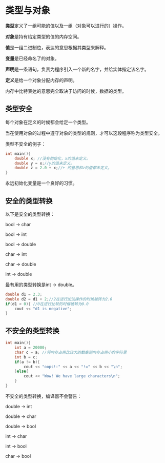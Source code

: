 # 类型与对象

**类型**定义了一组可能的值以及一组（对象可以进行的）操作。

**对象**是持有给定类型的值的内存空间。

**值**是一组二进制位，表达的意思根据其类型来解释。

**变量**是已经命名了的对象。

**声明**是一条语句，负责为程序引入一个新的名字，并给实体指定该名字。

**定义**是给一个对象分配内存的声明。

内存中比特表达的意思完全取决于访问的时候，数据的类型。

## 类型安全

每个对象在定义的时候都会给定一个类型。

当在使用对象的过程中遵守对象的类型的规则，才可以这段程序称为类型安全。

类型不安全的例子：

```cpp
int main(){
    double x; //没有初始化，x的值未定义。
    double y = x;//y的值未定义。
    double z = 2.0 + x;//+ 的意思和z的值都未定义。
}
```

永远初始化变量是一个良好的习惯。

## 安全的类型转换

以下是安全的类型转换：

bool -> char

bool -> int

bool -> double

char -> int

char -> double

int -> double

最有用的类型转换是int -> double。

```cpp
double d1 = 2.3;
double d2 = d1 + 2;//2在进行加法操作的时候被转为2.0
if(d1 < 0){	//0在进行比较的时候被转为0.0
    cout << "d1 is negative";
}
```

## 不安全的类型转换

```cpp
int main(){
    int a = 20000;
    char c = a; //将内存占用比较大的数塞到内存占用小的字符里
    int b = c;
    if(a != b){
        cout << "oops!:" << a << "!=" << b << "\n";
    }else{
        cout << "Wow! We have large characters\n";
    }
}
```

不安全的类型转换，编译器不会警告：

double -> int

double -> char

double -> bool

int -> char

int -> bool

char -> bool

